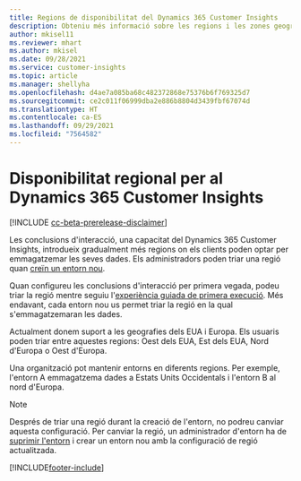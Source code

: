 ```yaml
---
title: Regions de disponibilitat del Dynamics 365 Customer Insights
description: Obteniu més informació sobre les regions i les zones geogràfiques a les quals es desplega el servei.
author: mkisel11
ms.reviewer: mhart
ms.author: mkisel
ms.date: 09/28/2021
ms.service: customer-insights
ms.topic: article
ms.manager: shellyha
ms.openlocfilehash: d4ae7a085ba68c482372868e75376b6f769325d7
ms.sourcegitcommit: ce2c011f06999dba2e886b8804d3439fbf67074d
ms.translationtype: HT
ms.contentlocale: ca-ES
ms.lasthandoff: 09/29/2021
ms.locfileid: "7564582"
---
```

# <a name="regional-availability-for-dynamics-365-customer-insights"></a>Disponibilitat regional per al Dynamics 365 Customer Insights

[!INCLUDE [cc-beta-prerelease-disclaimer](includes/cc-beta-prerelease-disclaimer.md)]

Les conclusions d'interacció, una capacitat del Dynamics 365 Customer Insights, introdueix gradualment més regions on els clients poden optar per emmagatzemar les seves dades. Els administradors poden triar una regió quan [creïn un entorn nou](manage-environments-workspaces.md#create-an-environment). 

Quan configureu les conclusions d'interacció per primera vegada, podeu triar la regió mentre seguiu l'[experiència guiada de primera execució](quickstart.md). Més endavant, cada entorn nou us permet triar la regió en la qual s'emmagatzemaran les dades.

Actualment donem suport a les geografies dels EUA i Europa. Els usuaris poden triar entre aquestes regions: Oest dels EUA, Est dels EUA, Nord d'Europa o Oest d'Europa.

Una organització pot mantenir entorns en diferents regions. Per exemple, l'entorn A emmagatzema dades a Estats Units Occidentals i l'entorn B al nord d'Europa.

> [!NOTE]
> Després de triar una regió durant la creació de l'entorn, no podreu canviar aquesta configuració. Per canviar la regió, un administrador d'entorn ha de [suprimir l'entorn](manage-environments-workspaces.md#delete-an-environment) i crear un entorn nou amb la configuració de regió actualitzada.


[!INCLUDE[footer-include](../includes/footer-banner.md)]
